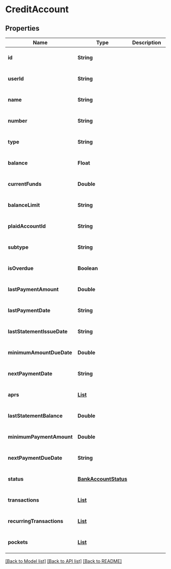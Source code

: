 # CreditAccount
## Properties

| Name | Type | Description | Notes |
|------------ | ------------- | ------------- | -------------|
| **id** | **String** |  | [optional] [default to null] |
| **userId** | **String** |  | [optional] [default to null] |
| **name** | **String** |  | [optional] [default to null] |
| **number** | **String** |  | [optional] [default to null] |
| **type** | **String** |  | [optional] [default to null] |
| **balance** | **Float** |  | [optional] [default to null] |
| **currentFunds** | **Double** |  | [optional] [default to null] |
| **balanceLimit** | **String** |  | [optional] [default to null] |
| **plaidAccountId** | **String** |  | [optional] [default to null] |
| **subtype** | **String** |  | [optional] [default to null] |
| **isOverdue** | **Boolean** |  | [optional] [default to null] |
| **lastPaymentAmount** | **Double** |  | [optional] [default to null] |
| **lastPaymentDate** | **String** |  | [optional] [default to null] |
| **lastStatementIssueDate** | **String** |  | [optional] [default to null] |
| **minimumAmountDueDate** | **Double** |  | [optional] [default to null] |
| **nextPaymentDate** | **String** |  | [optional] [default to null] |
| **aprs** | [**List**](Apr.md) |  | [optional] [default to null] |
| **lastStatementBalance** | **Double** |  | [optional] [default to null] |
| **minimumPaymentAmount** | **Double** |  | [optional] [default to null] |
| **nextPaymentDueDate** | **String** |  | [optional] [default to null] |
| **status** | [**BankAccountStatus**](BankAccountStatus.md) |  | [optional] [default to null] |
| **transactions** | [**List**](PlaidAccountTransaction.md) |  | [optional] [default to null] |
| **recurringTransactions** | [**List**](PlaidAccountRecurringTransaction.md) |  | [optional] [default to null] |
| **pockets** | [**List**](Pocket.md) |  | [optional] [default to null] |

[[Back to Model list]](../README.md#documentation-for-models) [[Back to API list]](../README.md#documentation-for-api-endpoints) [[Back to README]](../README.md)

